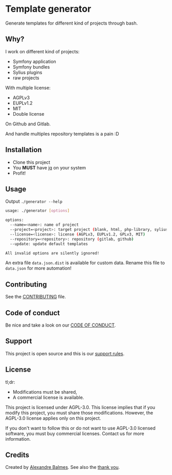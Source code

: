 # Template generator

Generate templates for different kind of projects through bash.

## Why?

I work on different kind of projects:

- Symfony application
- Symfony bundles
- Sylius plugins
- raw projects

With multiple license:

- AGPLv3
- EUPLv1.2
- MIT
- Double license

On Github and Gitlab.

And handle multiples repository templates is a pain :D

## Installation

- Clone this project
- You __MUST__ have [jq](https://github.com/stedolan/jq) on your system
- Profit!

## Usage

Output `./generator --help`

```bash
usage: ./generator [options]

options:
  --name=<name>: name of project
  --project=<project>: target project (blank, html, php-library, sylius-plugin)
  --license=<license>: license (AGPLv3, EUPLv1.2, GPLv3, MIT)
  --repository=<repository>: repository (gitlab, github)
  --update: update default templates

All invalid options are silently ignored!
```

An extra file `data.json.dist` is available for custom data. Rename this file to `data.json` for more automation!

## Contributing

See the [CONTRIBUTING]({docs.path}/CONTRIBUTING.md) file.

## Code of conduct

Be nice and take a look on our [CODE OF CONDUCT]({docs.path}/CODE_OF_CONDUCT.md).

## Support

This project is open source and this is our [support rules]({docs.path}/SUPPORT.md).

## License

tl;dr:

- Modifications must be shared,
- A commercial license is available.

This project is licensed under AGPL-3.0. This license implies that if you modify
this project, you must share those modifications. However, the AGPL-3.0 license applies only on this project.

If you don't want to follow this or do not want to use AGPL-3.0 licensed software,
you must buy commercial licenses. Contact us for more information.

## Credits

Created by [Alexandre Balmes](https://alexandre.balmes.co).
See also the [thank you]({docs.path}/thank-you.md).
